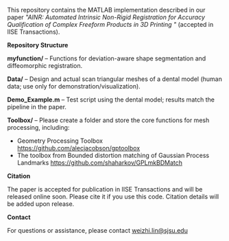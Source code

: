 This repository contains the MATLAB implementation described in our paper _"AINR: Automated Intrinsic Non-Rigid Registration for Accuracy Qualification of Complex Freeform Products in 3D Printing
"_ (accepted in IISE Transactions).

**Repository Structure**

**myfunction/** – Functions for deviation-aware shape segmentation and diffeomorphic registration.

**Data/** – Design and actual scan triangular meshes of a dental model (human data; use only for demonstration/visualization).

**Demo_Example.m** – Test script using the dental model; results match the pipeline in the paper.

**Toolbox/** – Please create a folder and store the core functions for mesh processing, including:
- Geometry Processing Toolbox https://github.com/alecjacobson/gptoolbox
- The toolbox from Bounded distortion matching of Gaussian Process Landmarks https://github.com/shaharkov/GPLmkBDMatch

  
**Citation**

The paper is accepted for publication in IISE Transactions and will be released online soon. Please cite it if you use this code. Citation details will be added upon release.

**Contact**

For questions or assistance, please contact weizhi.lin@sjsu.edu
